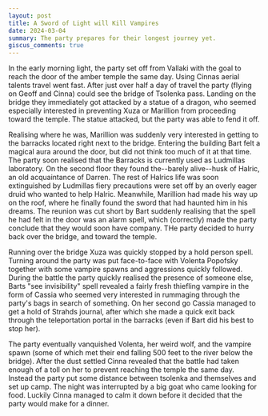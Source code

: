 ```yaml
---
layout: post
title: A Sword of Light will Kill Vampires
date: 2024-03-04
summary: The party prepares for their longest journey yet.
giscus_comments: true
---
```


In the early morning light, the party set off from Vallaki with the
goal to reach the door of the amber temple the same day.
Using Cinnas aerial talents travel went fast. After just over half a day of travel
the party (flying on Geoff and Cinna) could see the bridge of Tsolenka pass.
Landing on the bridge they immediately got attacked by a statue of a dragon, who seemed
especially interested in preventing Xuza or Marillion from proceeding toward the temple.
The statue attacked, but the party was able to fend it off.

Realising where he was, Marillion was suddenly very interested in getting to the barracks located right
next to the bridge. Entering the building Bart felt a magical aura around the door, but did not think too much of
it at that time. The party soon realised that the Barracks is currently used as Ludmillas laboratory. On the second
floor they found the--barely alive--husk of Halric, an old acquaintance of Darren.
The rest of Halrics life was soon extinguished by Ludmillas fiery precautions were set off by an overly eager druid who wanted to help Halric. Meanwhile, Marillion had made his way up on the roof, where he finally found the sword that had haunted him in his dreams.
The reunion was cut short by Bart suddenly realising that the spell he had felt in the door was an alarm spell, which (correctly)
made the party conclude that they would soon have company. THe party decided to hurry back over the bridge, and toward the temple.

Running over the bridge Xuza was quickly stopped by a hold person spell. Turning around the party was put face-to-face with Volenta Popofsky together with some vampire spawns and aggressions quickly followed. During the battle the party quickly realised the presence of someone else, Barts "see invisibility" spell revealed a fairly fresh thiefling vampire in the form of Cassia who seemed very interested in rummaging through the party's bags in search of something. On her second go Cassia managed to get a hold of Strahds journal, after which she made a quick exit back through the teleportation portal in the barracks (even if Bart did his best to stop her).

The party eventually vanquished Volenta, her weird wolf, and the vampire spawn (some of which met their end falling 500 feet to the river below the bridge). After the dust settled Cinna revealed that the battle had taken enough of a toll on her to prevent reaching the temple the same day. Instead the party put some distance between tsolenka and themselves and set up camp.
The night was interrupted by a big goat who came looking for food. Luckily Cinna managed to calm it down before it decided that the party would make for a dinner.
